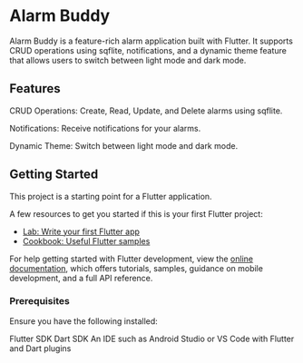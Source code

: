# Alarm Buddy

Alarm Buddy is a feature-rich alarm application built with Flutter. It supports CRUD operations using sqflite, notifications, and a dynamic theme feature that allows users to switch between light mode and dark mode.

## Features

CRUD Operations: Create, Read, Update, and Delete alarms using sqflite.

Notifications: Receive notifications for your alarms.

Dynamic Theme: Switch between light mode and dark mode.



## Getting Started

This project is a starting point for a Flutter application.

A few resources to get you started if this is your first Flutter project:

- [Lab: Write your first Flutter app](https://docs.flutter.dev/get-started/codelab)
- [Cookbook: Useful Flutter samples](https://docs.flutter.dev/cookbook)

For help getting started with Flutter development, view the
[online documentation](https://docs.flutter.dev/), which offers tutorials,
samples, guidance on mobile development, and a full API reference.

### Prerequisites
Ensure you have the following installed:

Flutter SDK
Dart SDK
An IDE such as Android Studio or VS Code with Flutter and Dart plugins
